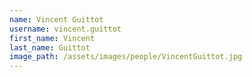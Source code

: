 ```yaml
---
name: Vincent Guittot
username: vincent.guittot
first_name: Vincent
last_name: Guittot
image_path: /assets/images/people/VincentGuittot.jpg
---
```

